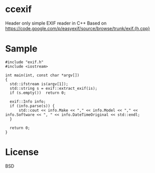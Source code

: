 ccexif
======

Header only simple EXIF reader in C++
Based on https://code.google.com/p/easyexif/source/browse/trunk/exif.{h,cpp}

Sample
===

    #include "exif.h"
    #include <iostream>
    
    int main(int, const char *argv[])
    {
      std::ifstream is(argv[1]);
      std::string s = exif::extract_exif(is);
      if (s.empty())  return 0;
    
      exif::Info info;
      if (info.parse(s)) {
          std::cout << info.Make << "," << info.Model << "," << info.Software << ", " << info.DateTimeOriginal << std::endl;
      }
    
      return 0;
    }

License
===
BSD
